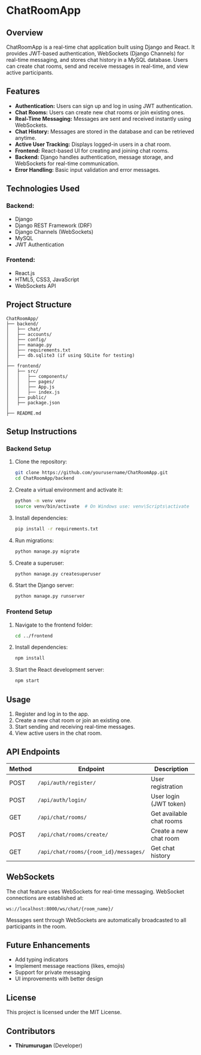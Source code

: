 # ChatRoomApp

## Overview
ChatRoomApp is a real-time chat application built using Django and React. It provides JWT-based authentication, WebSockets (Django Channels) for real-time messaging, and stores chat history in a MySQL database. Users can create chat rooms, send and receive messages in real-time, and view active participants.

## Features
- **Authentication:** Users can sign up and log in using JWT authentication.
- **Chat Rooms:** Users can create new chat rooms or join existing ones.
- **Real-Time Messaging:** Messages are sent and received instantly using WebSockets.
- **Chat History:** Messages are stored in the database and can be retrieved anytime.
- **Active User Tracking:** Displays logged-in users in a chat room.
- **Frontend:** React-based UI for creating and joining chat rooms.
- **Backend:** Django handles authentication, message storage, and WebSockets for real-time communication.
- **Error Handling:** Basic input validation and error messages.

## Technologies Used
### Backend:
- Django
- Django REST Framework (DRF)
- Django Channels (WebSockets)
- MySQL
- JWT Authentication

### Frontend:
- React.js
- HTML5, CSS3, JavaScript
- WebSockets API

## Project Structure
```
ChatRoomApp/
├── backend/
│   ├── chat/
│   ├── accounts/
│   ├── config/
│   ├── manage.py
│   ├── requirements.txt
│   ├── db.sqlite3 (if using SQLite for testing)
│
├── frontend/
│   ├── src/
│   │   ├── components/
│   │   ├── pages/
│   │   ├── App.js
│   │   ├── index.js
│   ├── public/
│   ├── package.json
│
├── README.md
```

## Setup Instructions
### Backend Setup
1. Clone the repository:
   ```sh
   git clone https://github.com/yourusername/ChatRoomApp.git
   cd ChatRoomApp/backend
   ```
2. Create a virtual environment and activate it:
   ```sh
   python -m venv venv
   source venv/bin/activate  # On Windows use: venv\Scripts\activate
   ```
3. Install dependencies:
   ```sh
   pip install -r requirements.txt
   ```
4. Run migrations:
   ```sh
   python manage.py migrate
   ```
5. Create a superuser:
   ```sh
   python manage.py createsuperuser
   ```
6. Start the Django server:
   ```sh
   python manage.py runserver
   ```

### Frontend Setup
1. Navigate to the frontend folder:
   ```sh
   cd ../frontend
   ```
2. Install dependencies:
   ```sh
   npm install
   ```
3. Start the React development server:
   ```sh
   npm start
   ```

## Usage
1. Register and log in to the app.
2. Create a new chat room or join an existing one.
3. Start sending and receiving real-time messages.
4. View active users in the chat room.

## API Endpoints
| Method | Endpoint | Description |
|--------|----------|------------|
| POST | `/api/auth/register/` | User registration |
| POST | `/api/auth/login/` | User login (JWT token) |
| GET | `/api/chat/rooms/` | Get available chat rooms |
| POST | `/api/chat/rooms/create/` | Create a new chat room |
| GET | `/api/chat/rooms/{room_id}/messages/` | Get chat history |

## WebSockets
The chat feature uses WebSockets for real-time messaging. WebSocket connections are established at:
```
ws://localhost:8000/ws/chat/{room_name}/
```
Messages sent through WebSockets are automatically broadcasted to all participants in the room.

## Future Enhancements
- Add typing indicators
- Implement message reactions (likes, emojis)
- Support for private messaging
- UI improvements with better design

## License
This project is licensed under the MIT License.

## Contributors
- **Thirumurugan** (Developer)

